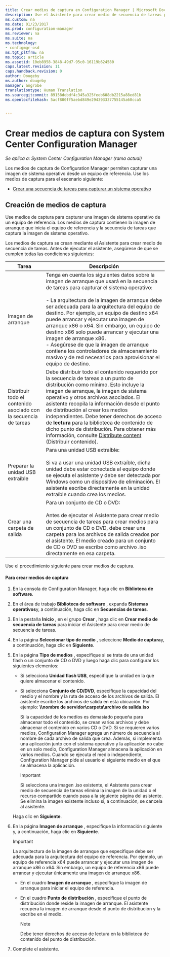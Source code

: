 ```yaml
---
title: Crear medios de captura en Configuration Manager | Microsoft Docs
description: Use el Asistente para crear medio de secuencia de tareas para crear medios de captura en Configuration Manager para capturar una imagen de sistema operativo desde un equipo de referencia.
ms.custom: na
ms.date: 01/23/2017
ms.prod: configuration-manager
ms.reviewer: na
ms.suite: na
ms.technology:
- configmgr-osd
ms.tgt_pltfrm: na
ms.topic: article
ms.assetid: 10eb8958-3848-49d7-95c0-16119b624580
caps.latest.revision: 11
caps.handback.revision: 0
author: Dougeby
ms.author: dougeby
manager: angrobe
translationtype: Human Translation
ms.sourcegitcommit: 89158debdf4c345a325feeb608db2215a88ed81b
ms.openlocfilehash: 5acf800ff5aebd849e294393337755145a60cca5


---
```

# <a name="create-capture-media-with-system-center-configuration-manager"></a>Crear medios de captura con System Center Configuration Manager

*Se aplica a: System Center Configuration Manager (rama actual)*

Los medios de captura de Configuration Manager permiten capturar una imagen de sistema operativo desde un equipo de referencia. Use los medios de captura para el escenario siguiente:  

-   [Crear una secuencia de tareas para capturar un sistema operativo](create-a-task-sequence-to-capture-an-operating-system.md)  

##  <a name="a-namebkmkcreatecapturemediaa-how-to-create-capture-media"></a><a name="BKMK_CreateCaptureMedia"></a> Creación de medios de captura  
 Use medios de captura para capturar una imagen de sistema operativo de un equipo de referencia. Los medios de captura contienen la imagen de arranque que inicia el equipo de referencia y la secuencia de tareas que captura la imagen de sistema operativo.

Los medios de captura se crean mediante el Asistente para crear medio de secuencia de tareas. Antes de ejecutar el asistente, asegúrese de que se cumplen todas las condiciones siguientes:  

|Tarea|Descripción|  
|----------|-----------------|  
|Imagen de arranque|Tenga en cuenta los siguientes datos sobre la imagen de arranque que usará en la secuencia de tareas para capturar el sistema operativo:<br /><br /> - La arquitectura de la imagen de arranque debe ser adecuada para la arquitectura del equipo de destino. Por ejemplo, un equipo de destino x64 puede arrancar y ejecutar una imagen de arranque x86 o x64. Sin embargo, un equipo de destino x86 solo puede arrancar y ejecutar una imagen de arranque x86.<br />- Asegúrese de que la imagen de arranque contiene los controladores de almacenamiento masivo y de red necesarios para aprovisionar el equipo de destino.|  
|Distribuir todo el contenido asociado con la secuencia de tareas|Debe distribuir todo el contenido requerido por la secuencia de tareas a un punto de distribución como mínimo. Esto incluye la imagen de arranque, la imagen de sistema operativo y otros archivos asociados. El asistente recopila la información desde el punto de distribución al crear los medios independientes. Debe tener derechos de acceso de **lectura** para la biblioteca de contenido de dicho punto de distribución.  Para obtener más información, consulte [Distribute content](../../core/servers/deploy/configure/deploy-and-manage-content.md#bkmk_distribute) (Distribuir contenido).|  
|Preparar la unidad USB extraíble|Para una unidad USB extraíble:<br /><br /> Si va a usar una unidad USB extraíble, dicha unidad debe estar conectada al equipo donde se ejecuta el asistente y debe ser detectada por Windows como un dispositivo de eliminación. El asistente escribe directamente en la unidad extraíble cuando crea los medios.|  
|Crear una carpeta de salida|Para un conjunto de CD o DVD:<br /><br /> Antes de ejecutar el Asistente para crear medio de secuencia de tareas para crear medios para un conjunto de CD o DVD, debe crear una carpeta para los archivos de salida creados por el asistente. El medio creado para un conjunto de CD o DVD se escribe como archivo .iso directamente en esa carpeta.|  

 Use el procedimiento siguiente para crear medios de captura.  

#### <a name="to-create-capture-media"></a>Para crear medios de captura  

1.  En la consola de Configuration Manager, haga clic en **Biblioteca de software**.  

2.  En el área de trabajo **Biblioteca de software** , expanda **Sistemas operativos**y, a continuación, haga clic en **Secuencias de tareas**.  

3.  En la pestaña **Inicio** , en el grupo **Crear** , haga clic en **Crear medio de secuencia de tareas** para iniciar el Asistente para crear medio de secuencia de tareas.  

4.  En la página **Seleccionar tipo de medio** , seleccione **Medio de captura**y, a continuación, haga clic en **Siguiente**.  

5.  En la página **Tipo de medios** , especifique si se trata de una unidad flash o un conjunto de CD o DVD y luego haga clic para configurar los siguientes elementos:  

    -   Si selecciona **Unidad flash USB**, especifique la unidad en la que quiere almacenar el contenido.  

    -   Si selecciona **Conjunto de CD/DVD**, especifique la capacidad del medio y el nombre y la ruta de acceso de los archivos de salida. El asistente escribe los archivos de salida en esta ubicación. Por ejemplo: **\\\nombre de servidor\carpeta\archivo de salida.iso**  

         Si la capacidad de los medios es demasiado pequeña para almacenar todo el contenido, se crean varios archivos y debe almacenar el contenido en varios CD o DVD. Si se requieren varios medios, Configuration Manager agrega un número de secuencia al nombre de cada archivo de salida que crea. Además, si implementa una aplicación junto con el sistema operativo y la aplicación no cabe en un solo medio, Configuration Manager almacena la aplicación en varios medios. Cuando se ejecuta el medio independiente, Configuration Manager pide al usuario el siguiente medio en el que se almacena la aplicación.  

        > [!IMPORTANT]  
        >  Si selecciona una imagen .iso existente, el Asistente para crear medio de secuencia de tareas elimina la imagen de la unidad o el recurso compartido cuando pasa a la siguiente página del asistente. Se elimina la imagen existente incluso si, a continuación, se cancela al asistente.  

     Haga clic en **Siguiente**.  

6.  En la página **Imagen de arranque** , especifique la información siguiente y, a continuación, haga clic en **Siguiente**.  

    > [!IMPORTANT]  
    >  La arquitectura de la imagen de arranque que especifique debe ser adecuada para la arquitectura del equipo de referencia. Por ejemplo, un equipo de referencia x64 puede arrancar y ejecutar una imagen de arranque x86 o x64. Sin embargo, un equipo de referencia x86 puede arrancar y ejecutar únicamente una imagen de arranque x86.  

    -   En el cuadro **Imagen de arranque** , especifique la imagen de arranque para iniciar el equipo de referencia.  

    -   En el cuadro **Punto de distribución** , especifique el punto de distribución donde reside la imagen de arranque. El asistente recupera la imagen de arranque desde el punto de distribución y la escribe en el medio.  

        > [!NOTE]  
        >  Debe tener derechos de acceso de lectura en la biblioteca de contenido del punto de distribución.  

7.  Complete el asistente.  



<!--HONumber=Jan17_HO4-->


